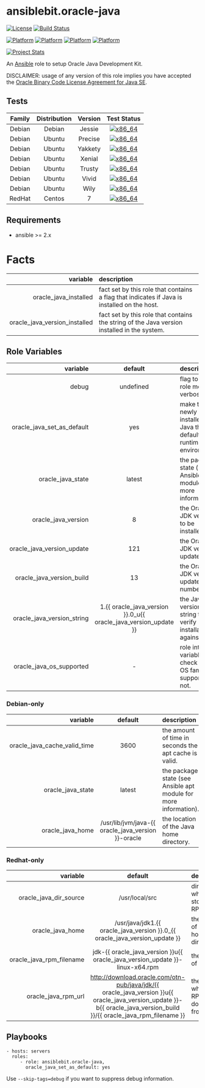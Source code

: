 # ansiblebit.oracle-java

[![License](https://img.shields.io/badge/license-New%20BSD-blue.svg?style=flat)](https://raw.githubusercontent.com/ansiblebit/oracle-java/master/LICENSE)
[![Build Status](https://travis-ci.org/ansiblebit/oracle-java.svg?branch=master)](https://travis-ci.org/ansiblebit/oracle-java)

[![Platform](http://img.shields.io/badge/platform-centos-932279.svg?style=flat)](#)
[![Platform](http://img.shields.io/badge/platform-debian-a80030.svg?style=flat)](#)
[![Platform](http://img.shields.io/badge/platform-redhat-cc0000.svg?style=flat)](#)
[![Platform](http://img.shields.io/badge/platform-ubuntu-dd4814.svg?style=flat)](#)

[![Project Stats](https://www.openhub.net/p/ansiblebit-oracle-java/widgets/project_thin_badge.gif)](https://www.openhub.net/p/ansiblebit-oracle-java/)

An [Ansible](http://www.ansible.com) role to setup Oracle Java Development Kit. 

DISCLAIMER: usage of any version of this role implies you have accepted the
[Oracle Binary Code License Agreement for Java SE](http://www.oracle.com/technetwork/java/javase/terms/license/index.html).


## Tests

| Family | Distribution | Version | Test Status |
|:-:|:-:|:-:|:-:|
| Debian | Debian  | Jessie    | [![x86_64](http://img.shields.io/badge/x86_64-passed-006400.svg?style=flat)](#) |
| Debian | Ubuntu  | Precise   | [![x86_64](http://img.shields.io/badge/x86_64-passed-006400.svg?style=flat)](#) |
| Debian | Ubuntu  | Yakkety   | [![x86_64](http://img.shields.io/badge/x86_64-passed-006400.svg?style=flat)](#) |
| Debian | Ubuntu  | Xenial    | [![x86_64](http://img.shields.io/badge/x86_64-passed-006400.svg?style=flat)](#) |
| Debian | Ubuntu  | Trusty    | [![x86_64](http://img.shields.io/badge/x86_64-passed-006400.svg?style=flat)](#) |
| Debian | Ubuntu  | Vivid     | [![x86_64](http://img.shields.io/badge/x86_64-passed-006400.svg?style=flat)](#) |
| Debian | Ubuntu  | Wily      | [![x86_64](http://img.shields.io/badge/x86_64-passed-006400.svg?style=flat)](#) |
| RedHat | Centos  | 7         | [![x86_64](http://img.shields.io/badge/x86_64-passed-006400.svg?style=flat)](#) |

## Requirements

- ansible >= 2.x


# Facts
| variable | description |
|--:|:--|
| oracle_java_installed         | fact set by this role that contains a flag that indicates if Java is installed on the host. |
| oracle_java_version_installed | fact set by this role that contains the string of the Java version installed in the system. |


## Role Variables

| variable | default | description |
|--:|:-:|:--|
| debug | undefined | flag to make role more verbose. |
| oracle_java_set_as_default | yes | make the newly installed Java the default runtime environment. |
| oracle_java_state   | latest | the package state (see Ansible apt module for more information). |
| oracle_java_version | 8 | the Oracle JDK version to be installed. |
| oracle_java_version_update | 121 | the Oracle JDK version update. |
| oracle_java_version_build | 13 | the Oracle JDK version update build number. |
| oracle_java_version_string | 1.{{ oracle_java_version }}.0_u{{ oracle_java_version_update }} | the Java version string to verify installation against. |
| oracle_java_os_supported | - | role internal variable to check if a OS family is supported or not. | 


### Debian-only

| variable | default | description |
|--:|:-:|:--|
| oracle_java_cache_valid_time | 3600 | the amount of time in seconds the apt cache is valid. |
| oracle_java_state   | latest | the package state (see Ansible apt module for more information). |
| oracle_java_home | /usr/lib/jvm/java-{{ oracle_java_version }}-oracle | the location of the Java home directory. |


### Redhat-only

| variable | default | description |
|--:|:-:|:--|
| oracle_java_dir_source | /usr/local/src | directory where to store the RPM files. |
| oracle_java_home | /usr/java/jdk1.{{ oracle_java_version }}.0_{{ oracle_java_version_update }} | the location of the Java home directory. |
| oracle_java_rpm_filename | jdk-{{ oracle_java_version }}u{{ oracle_java_version_update }}-linux-x64.rpm | the filename of the RPM. |
| oracle_java_rpm_url | http://download.oracle.com/otn-pub/java/jdk/{{ oracle_java_version }}u{{ oracle_java_version_update }}-b{{ oracle_java_version_build }}/{{ oracle_java_rpm_filename }} | the URL where the RPM can be downloaded from. |


## Playbooks

    - hosts: servers
      roles:
         - role: ansiblebit.oracle-java,
           oracle_java_set_as_default: yes

Use `--skip-tags=debug` if you want to suppress debug information.
